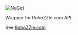 [![NuGet](https://img.shields.io/nuget/v/RoboZZle.ServiceClient.svg)](https://www.nuget.org/packages/RoboZZle.ServiceClient/)

Wrapper for RoboZZle.com API.

See [RoboZZle.com](http://www.robozzle.com/)